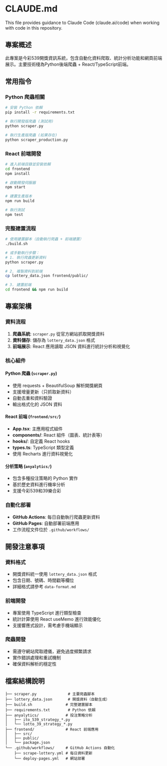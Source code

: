 # CLAUDE.md

This file provides guidance to Claude Code (claude.ai/code) when working with code in this repository.

## 專案概述

此專案是今彩539開獎資訊系統，包含自動化資料爬取、統計分析功能和網頁前端展示。主要技術棧為Python後端爬蟲 + React/TypeScript前端。

## 常用指令

### Python 爬蟲相關
```bash
# 安裝 Python 依賴
pip install -r requirements.txt

# 執行開發版爬蟲 (測試用)
python scraper.py

# 執行生產版爬蟲 (如果存在)
python scraper_production.py
```

### React 前端開發
```bash
# 進入前端目錄並安裝依賴
cd frontend
npm install

# 啟動開發伺服器
npm start

# 建置生產版本
npm run build

# 執行測試
npm test
```

### 完整建置流程
```bash
# 使用建置腳本（自動執行爬蟲 + 前端建置）
./build.sh

# 或手動執行步驟：
# 1. 執行爬蟲更新資料
python scraper.py

# 2. 複製資料到前端
cp lottery_data.json frontend/public/

# 3. 建置前端
cd frontend && npm run build
```

## 專案架構

### 資料流程
1. **爬蟲系統**: `scraper.py` 從官方網站抓取開獎資料
2. **資料儲存**: 儲存為 `lottery_data.json` 格式
3. **前端展示**: React 應用讀取 JSON 資料進行統計分析和視覺化

### 核心組件

#### Python 爬蟲 (`scraper.py`)
- 使用 requests + BeautifulSoup 解析開獎網頁
- 支援增量更新（只抓取新資料）
- 自動去重和資料驗證
- 輸出格式化的 JSON 資料

#### React 前端 (`frontend/src/`)
- **App.tsx**: 主應用程式組件
- **components/**: React 組件（圖表、統計表等）
- **hooks/**: 自定義 React hooks
- **types.ts**: TypeScript 類型定義
- 使用 Recharts 進行資料視覺化

#### 分析策略 (`anyalytics/`)
- 包含多種投注策略的 Python 實作
- 基於歷史資料進行機率分析
- 支援今彩539和39樂合彩

### 自動化部署
- **GitHub Actions**: 每日自動執行爬蟲更新資料
- **GitHub Pages**: 自動部署前端應用
- 工作流程文件位於 `.github/workflows/`

## 開發注意事項

### 資料格式
- 開獎資料統一使用 `lottery_data.json` 格式
- 包含日期、號碼、時間戳等欄位
- 詳細格式請參考 `data-format.md`

### 前端開發
- 專案使用 TypeScript 進行類型檢查
- 統計計算使用 React useMemo 進行效能優化
- 支援響應式設計，需考慮手機端顯示

### 爬蟲開發
- 需遵守網站爬取禮儀，避免過度頻繁請求
- 實作錯誤處理和重試機制
- 確保資料解析的穩定性

## 檔案結構說明

```
├── scraper.py              # 主要爬蟲腳本
├── lottery_data.json       # 開獎資料（自動生成）
├── build.sh               # 完整建置腳本
├── requirements.txt        # Python 依賴
├── anyalytics/            # 投注策略分析
│   ├── ito_539_strategy_*.py
│   └── lotto_39_strategy_*.py
├── frontend/              # React 前端應用
│   ├── src/
│   ├── public/
│   └── package.json
└── .github/workflows/     # GitHub Actions 自動化
    ├── scrape-lottery.yml # 每日資料更新
    └── deploy-pages.yml   # 網站部署
```